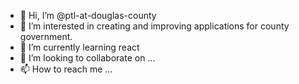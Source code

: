 - 👋 Hi, I’m @ptl-at-douglas-county
- 👀 I’m interested in creating and improving applications for county government.
- 🌱 I’m currently learning react
- 💞️ I’m looking to collaborate on ...
- 📫 How to reach me ...

<!---
ptl-at-douglas-county/ptl-at-douglas-county is a ✨ special ✨ repository because its `README.md` (this file) appears on your GitHub profile.
You can click the Preview link to take a look at your changes.
--->
